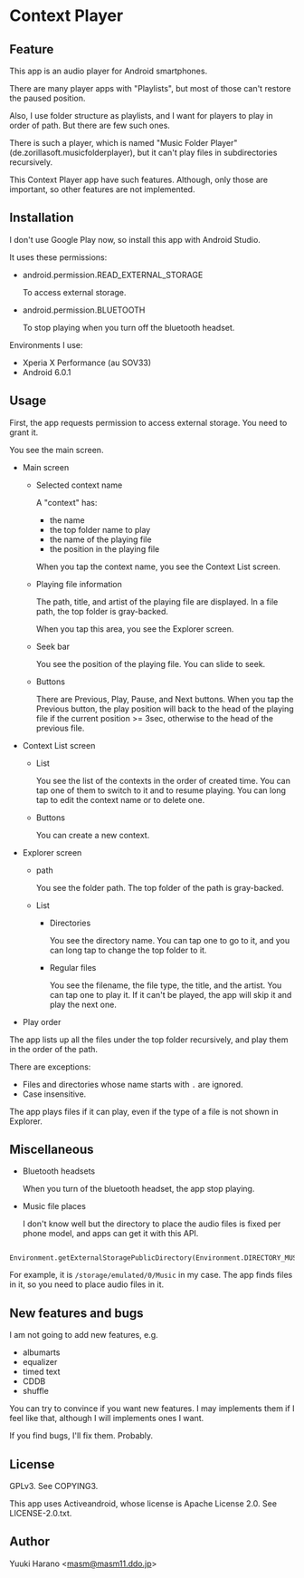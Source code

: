 # Context Player

## Feature

This app is an audio player for Android smartphones.

There are many player apps with "Playlists", but most of those can't restore
the paused position.

Also, I use folder structure as playlists, and I want for players to play
in order of path. But there are few such ones.

There is such a player, which is named "Music Folder Player" (de.zorillasoft.musicfolderplayer),
but it can't play files in subdirectories recursively.

This Context Player app have such features.
Although, only those are important, so other features are not implemented.

## Installation

I don't use Google Play now, so install this app with Android Studio.

It uses these permissions:

- android.permission.READ_EXTERNAL_STORAGE

  To access external storage.

- android.permission.BLUETOOTH

  To stop playing when you turn off the bluetooth headset.

Environments I use:

- Xperia X Performance (au SOV33)
- Android 6.0.1

## Usage

First, the app requests permission to access external storage.
You need to grant it.

You see the main screen.

- Main screen

  - Selected context name

    A "context" has:

      - the name
      - the top folder name to play
      - the name of the playing file
      - the position in the playing file

    When you tap the context name, you see the Context List screen.

  - Playing file information

    The path, title, and artist of the playing file are displayed.
    In a file path, the top folder is gray-backed.

    When you tap this area, you see the Explorer screen.

  - Seek bar

    You see the position of the playing file. You can slide to seek.

  - Buttons

    There are Previous, Play, Pause, and Next buttons.
    When you tap the Previous button, the play position will back to the head
    of the playing file if the current position >= 3sec, otherwise to the head
    of the previous file.

- Context List screen

  - List

    You see the list of the contexts in the order of created time.
    You can tap one of them to switch to it and to resume playing.
    You can long tap to edit the context name or to delete one.

  - Buttons

    You can create a new context.

- Explorer screen

  - path

    You see the folder path. The top folder of the path is gray-backed.

  - List

    - Directories

      You see the directory name. You can tap one to go to it, and you can
      long tap to change the top folder to it.

    - Regular files

      You see the filename, the file type, the title, and the artist.
      You can tap one to play it. If it can't be played, the app will
      skip it and play the next one.

- Play order

The app lists up all the files under the top folder recursively, and
play them in the order of the path.

There are exceptions:
- Files and directories whose name starts with `.` are ignored.
- Case insensitive.

The app plays files if it can play, even if the type of a file is not shown
in Explorer.

## Miscellaneous

- Bluetooth headsets

  When you turn of the bluetooth headset, the app stop playing.

- Music file places

  I don't know well but the directory to place the audio files is fixed
  per phone model, and apps can get it with this API.
```
    Environment.getExternalStoragePublicDirectory(Environment.DIRECTORY_MUSIC);
```
  For example, it is `/storage/emulated/0/Music` in my case.
  The app finds files in it, so you need to place audio files in it.

## New features and bugs

I am not going to add new features, e.g.

- albumarts
- equalizer
- timed text
- CDDB
- shuffle

You can try to convince if you want new features.
I may implements them if I feel like that,
although I will implements ones I want.

If you find bugs, I'll fix them. Probably.

## License

GPLv3. See COPYING3.

This app uses Activeandroid, whose license is Apache License 2.0.
See LICENSE-2.0.txt.

## Author

Yuuki Harano &lt;masm@masm11.ddo.jp&gt;
